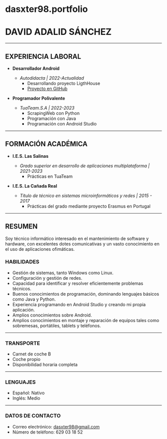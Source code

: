 # dasxter98.portfolio
# **DAVID ADALID SÁNCHEZ**

---

## **EXPERIENCIA LABORAL**

- **Desarrollador Android**
  - *Autodidacta | 2022-Actualidad*
    - Desarrollando proyecto LigthHouse
    - [Proyecto en GitHub](https://github.com/dasxter98/PTR)

- **Programador Polivalente**
  - *TuaTeam.S.A | 2022-2023*
    - ScrapingWeb con Python
    - Programación con Java
    - Programación con Android Studio

---

## **FORMACIÓN ACADÉMICA**

- **I.E.S. Las Salinas**
  - *Grado superior en desarrollo de aplicaciones multiplataforma | 2021-2023*
    - Prácticas en TuaTeam

- **I.E.S. La Cañada Real**
  - *Título de técnico en sistemas microinformáticos y redes | 2015 - 2017*
    - Prácticas del grado mediante proyecto Erasmus en Portugal

---

## **RESUMEN**

Soy técnico informático interesado en el mantenimiento de software y hardware, con excelentes dotes comunicativas y un vasto conocimiento en el uso de aplicaciones ofimáticas.

### **HABILIDADES**

- Gestión de sistemas, tanto Windows como Linux.
- Configuración y gestión de redes.
- Capacidad para identificar y resolver eficientemente problemas técnicos.
- Buenos conocimientos de programación, dominando lenguajes básicos como Java y Python.
- Experiencia programando en Android Studio y creando mi propia aplicación.
- Amplios conocimientos sobre Android.
- Amplios conocimientos en montaje y reparación de equipos tales como sobremesas, portátiles, tablets y teléfonos.

---

### **TRANSPORTE**

- Carnet de coche B
- Coche propio
- Disponibilidad horaria completa

---

### **LENGUAJES**

- Español: Nativo
- Inglés: Medio

---

### **DATOS DE CONTACTO**

- Correo electrónico: dasxter98@gmail.com
- Número de teléfono: 629 03 18 52

